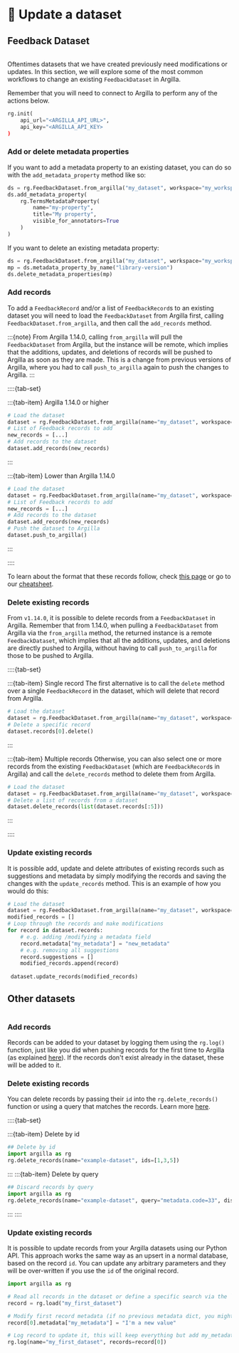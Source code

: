 # 💫 Update a dataset

## Feedback Dataset

```{include} /_common/feedback_dataset.md
```

Oftentimes datasets that we have created previously need modifications or updates. In this section, we will explore some of the most common workflows to change an existing `FeedbackDataset` in Argilla.

Remember that you will need to connect to Argilla to perform any of the actions below.

```python
rg.init(
    api_url="<ARGILLA_API_URL>",
    api_key="<ARGILLA_API_KEY>
)
```

### Add or delete metadata properties
If you want to add a metadata property to an existing dataset, you can do so with the `add_metadata_property` method like so:
```python
ds = rg.FeedbackDataset.from_argilla("my_dataset", workspace="my_workspace")
ds.add_metadata_property(
    rg.TermsMetadataProperty(
        name="my-property",
        title="My property",
        visible_for_annotators=True
    )
)
```

If you want to delete an existing metadata property:
```python
ds = rg.FeedbackDataset.from_argilla("my_dataset", workspace="my_workspace")
mp = ds.metadata_property_by_name("library-version")
ds.delete_metadata_properties(mp)
```

### Add records

To add a `FeedbackRecord` and/or a list of `FeedbackRecord`s to an existing dataset you will need to load the `FeedbackDataset` from Argilla first, calling `FeedbackDataset.from_argilla`, and then call the `add_records` method.

:::{note}
From Argilla 1.14.0, calling `from_argilla` will pull the `FeedbackDataset` from Argilla, but the instance will be remote, which implies that the additions, updates, and deletions of records will be pushed to Argilla as soon as they are made. This is a change from previous versions of Argilla, where you had to call `push_to_argilla` again to push the changes to Argilla.
:::

::::{tab-set}

:::{tab-item} Argilla 1.14.0 or higher

```python
# Load the dataset
dataset = rg.FeedbackDataset.from_argilla(name="my_dataset", workspace="my_workspace")
# List of Feedback records to add
new_records = [...]
# Add records to the dataset
dataset.add_records(new_records)
```

:::

:::{tab-item} Lower than Argilla 1.14.0

```python
# Load the dataset
dataset = rg.FeedbackDataset.from_argilla(name="my_dataset", workspace="my_workspace")
# List of Feedback records to add
new_records = [...]
# Add records to the dataset
dataset.add_records(new_records)
# Push the dataset to Argilla
dataset.push_to_argilla()
```

:::

::::

To learn about the format that these records follow, check [this page](create_dataset.md#add-records) or go to our [cheatsheet](/getting_started/cheatsheet.md#create-records).

### Delete existing records

From `v1.14.0`, it is possible to delete records from a `FeedbackDataset` in Argilla. Remember that from 1.14.0, when pulling a `FeedbackDataset` from Argilla via the `from_argilla` method, the returned instance is a remote `FeedbackDataset`, which implies that all the additions, updates, and deletions are directly pushed to Argilla, without having to call `push_to_argilla` for those to be pushed to Argilla.

::::{tab-set}

:::{tab-item} Single record
The first alternative is to call the `delete` method over a single `FeedbackRecord` in the dataset, which will delete that record from Argilla.

```python
# Load the dataset
dataset = rg.FeedbackDataset.from_argilla(name="my_dataset", workspace="my_workspace")
# Delete a specific record
dataset.records[0].delete()
```
:::

:::{tab-item} Multiple records
Otherwise, you can also select one or more records from the existing `FeedbackDataset` (which are `FeedbackRecord`s in Argilla) and call the `delete_records` method to delete them from Argilla.

```python
# Load the dataset
dataset = rg.FeedbackDataset.from_argilla(name="my_dataset", workspace="my_workspace")
# Delete a list of records from a dataset
dataset.delete_records(list(dataset.records[:5]))
```
:::

::::

### Update existing records

It is possible add, update and delete attributes of existing records such as suggestions and metadata by simply modifying the records and saving the changes with the `update_records` method. This is an example of how you would do this:

```python
# Load the dataset
dataset = rg.FeedbackDataset.from_argilla(name="my_dataset", workspace="my_workspace")
modified_records = []
# Loop through the records and make modifications
for record in dataset.records:
    # e.g. adding /modifying a metadata field
    record.metadata["my_metadata"] = "new_metadata"
    # e.g. removing all suggestions
    record.suggestions = []
    modified_records.append(record)
    
 dataset.update_records(modified_records)
```

## Other datasets

```{include} /_common/other_datasets.md
```
### Add records
Records can be added to your dataset by logging them using the `rg.log()` function, just like you did when pushing records for the first time to Argilla (as explained [here](/practical_guides/create_dataset.md#id4)). If the records don't exist already in the dataset, these will be added to it.

### Delete existing records
You can delete records by passing their `id` into the `rg.delete_records()` function or using a query that matches the records. Learn more [here](/reference/python/python_client.rst#argilla.delete_records).

::::{tab-set}

:::{tab-item} Delete by id
```python
## Delete by id
import argilla as rg
rg.delete_records(name="example-dataset", ids=[1,3,5])
```
:::
:::{tab-item} Delete by query
```python
## Discard records by query
import argilla as rg
rg.delete_records(name="example-dataset", query="metadata.code=33", discard_only=True)
```
:::
::::

### Update existing records

It is possible to update records from your Argilla datasets using our Python API. This approach works the same way as an upsert in a normal database, based on the record `id`. You can update any arbitrary parameters and they will be over-written if you use the `id` of the original record.

```python
import argilla as rg

# Read all records in the dataset or define a specific search via the `query` parameter
record = rg.load("my_first_dataset")

# Modify first record metadata (if no previous metadata dict, you might need to create it)
record[0].metadata["my_metadata"] = "I'm a new value"

# Log record to update it, this will keep everything but add my_metadata field and value
rg.log(name="my_first_dataset", records=record[0])
```